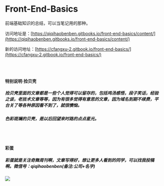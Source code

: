 # Front-End-Basics

前端基础知识的总结，可以当笔记用的那种。

访问地址是：[https://qiqihaobenben.gitbooks.io/front-end-basics/content/](https://qiqihaobenben.gitbooks.io/front-end-basics/content/)

新的访问地址：[https://cfangxu-2.gitbook.io/front-end-basics/](https://cfangxu-2.gitbook.io/front-end-basics/)


<br>
<br>

#### 特别说明·捡贝壳

##### 捡贝壳里面的文章都是一些个人觉得可以留存的，包括鸡汤感悟，段子笑话，经验之谈，老技术文章等等，因为有很多觉得有意思的文章，因为域名到期不续费，平台关了等各种原因看不到了，就很懊恼。

##### 色彩斑斓的贝壳，是以后回望来时路的点点星光。

<br>
<br>

#### 彩蛋

##### 彩蛋就是关注奇舞周刊啊，文章写得好，想让更多人看到的同学，可以找我投稿啊。微信号：qiqihaobenben(备注:公司+名字)

![](https://user-gold-cdn.xitu.io/2018/8/7/16514b7f66ccc8fc?w=600&h=207&f=png&s=99590)
